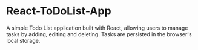 # React-ToDoList-App
A simple Todo List application built with React, allowing users to manage tasks by adding, editing and deleting. Tasks are persisted in the browser's local storage.
